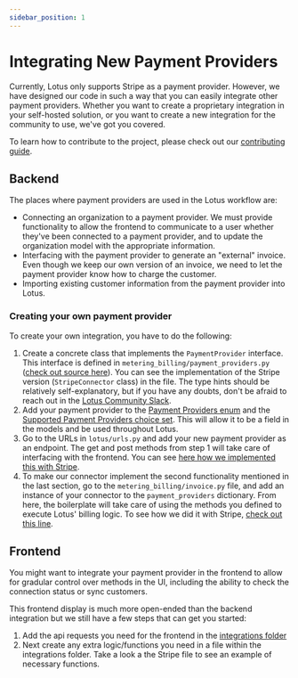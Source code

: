```yaml
---
sidebar_position: 1
---
```


# Integrating New Payment Providers

Currently, Lotus only supports Stripe as a payment provider. However, we have designed our code in such a way that you can easily integrate other payment providers. Whether you want to create a proprietary integration in your self-hosted solution, or you want to create a new integration for the community to use, we've got you covered.

To learn how to contribute to the project, please check out our [contributing guide](/docs/contributing).

## Backend

The places where payment providers are used in the Lotus workflow are:

- Connecting an organization to a payment provider. We must provide functionality to allow the frontend to communicate to a user whether they've been connected to a payment provider, and to update the organization model with the appropriate information.
- Interfacing with the payment provider to generate an "external" invoice. Even though we keep our own version of an invoice, we need to let the payment provider know how to charge the customer.
- Importing existing customer information from the payment provider into Lotus.

### Creating your own payment provider

To create your own integration, you have to do the following:

1. Create a concrete class that implements the `PaymentProvider` interface. This interface is defined in `metering_billing/payment_providers.py` ([check out source here](https://github.com/uselotus/lotus/blob/main/metering_billing/payment_providers.py)). You can see the implementation of the Stripe version (`StripeConnector` class) in the file. The type hints should be relatively self-explanatory, but if you have any doubts, don't be afraid to reach out in the [Lotus Community Slack](https://lotus-community.slack.com).
2. Add your payment provider to the [Payment Providers enum](https://github.com/uselotus/lotus/blob/80894dfa73796e8e29622f66047692c457bff1f9/metering_billing/utils.py#L53) and the [Supported Payment Providers choice set](https://github.com/uselotus/lotus/blob/80894dfa73796e8e29622f66047692c457bff1f9/metering_billing/utils.py#L57). This will allow it to be a field in the models and be used throughout Lotus.
3. Go to the URLs in `lotus/urls.py` and add your new payment provider as an endpoint. The get and post methods from step 1 will take care of interfacing with the frontend. You can see [here how we implemented this with Stripe](https://github.com/uselotus/lotus/blob/80894dfa73796e8e29622f66047692c457bff1f9/lotus/urls.py#L124).
4. To make our connector implement the second functionality mentioned in the last section, go to the `metering_billing/invoice.py` file, and add an instance of your connector to the `payment_providers` dictionary. From here, the boilerplate will take care of using the methods you defined to execute Lotus' billing logic. To see how we did it with Stripe, [check out this line](https://github.com/uselotus/lotus/blob/80894dfa73796e8e29622f66047692c457bff1f9/metering_billing/invoice.py#L24).

## Frontend

You might want to integrate your payment provider in the frontend to allow for gradular control over methods in the UI, including the ability to check the connection status or sync customers.

This frontend display is much more open-ended than the backend integration but we still have a few steps that can get you started:

1. Add the api requests you need for the frontend in the [integrations folder](https://github.com/uselotus/lotus/blob/main/src/integrations/api.ts)
2. Next create any extra logic/functions you need in a file within the integrations folder. Take a look a the Stripe file to see an example of necessary functions.

